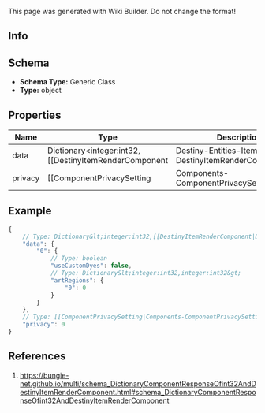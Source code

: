 <span class="wiki-builder">This page was generated with Wiki Builder. Do not change the format!</span>

## Info

## Schema
* **Schema Type:** Generic Class
* **Type:** object

## Properties
Name | Type | Description
---- | ---- | -----------
data | Dictionary&lt;integer:int32,[[DestinyItemRenderComponent|Destiny-Entities-Items-DestinyItemRenderComponent]]&gt; | 
privacy | [[ComponentPrivacySetting|Components-ComponentPrivacySetting]]:Enum | 

## Example
```javascript
{
    // Type: Dictionary&lt;integer:int32,[[DestinyItemRenderComponent|Destiny-Entities-Items-DestinyItemRenderComponent]]&gt;
    "data": {
        "0": {
            // Type: boolean
            "useCustomDyes": false,
            // Type: Dictionary&lt;integer:int32,integer:int32&gt;
            "artRegions": {
                "0": 0
            }
        }
    },
    // Type: [[ComponentPrivacySetting|Components-ComponentPrivacySetting]]:Enum
    "privacy": 0
}

```

## References
1. https://bungie-net.github.io/multi/schema_DictionaryComponentResponseOfint32AndDestinyItemRenderComponent.html#schema_DictionaryComponentResponseOfint32AndDestinyItemRenderComponent
